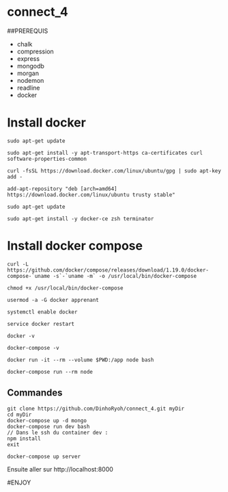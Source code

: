# connect_4

##PREREQUIS

- chalk
- compression
- express
- mongodb
- morgan
- nodemon
- readline
- docker

# Install docker
```
sudo apt-get update

sudo apt-get install -y apt-transport-https ca-certificates curl software-properties-common

curl -fsSL https://download.docker.com/linux/ubuntu/gpg | sudo apt-key add -

add-apt-repository "deb [arch=amd64] https://download.docker.com/linux/ubuntu trusty stable"

sudo apt-get update

sudo apt-get install -y docker-ce zsh terminator
```


# Install docker compose
```
curl -L https://github.com/docker/compose/releases/download/1.19.0/docker-compose-`uname -s`-`uname -m` -o /usr/local/bin/docker-compose

chmod +x /usr/local/bin/docker-compose

usermod -a -G docker apprenant

systemctl enable docker

service docker restart

docker -v

docker-compose -v

docker run -it --rm --volume $PWD:/app node bash

docker-compose run --rm node
```

## Commandes
```
git clone https://github.com/DinhoRyoh/connect_4.git myDir
cd myDir
docker-compose up -d mongo
docker-compose run dev bash
// Dans le ssh du container dev :
npm install
exit

docker-compose up server
```
Ensuite aller sur http://localhost:8000

#ENJOY
